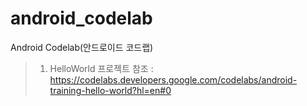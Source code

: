 # android_codelab
  
Android Codelab(안드로이드 코드랩)
> 1. HelloWorld 프로젝트 참조 : https://codelabs.developers.google.com/codelabs/android-training-hello-world?hl=en#0
